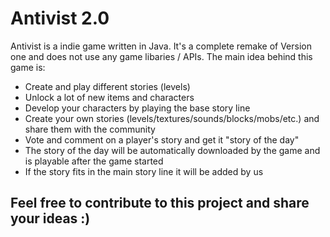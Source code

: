# Antivist 2.0 #
Antivist is a indie game written in Java. It's a complete remake of Version one and does not use any game libaries / APIs.
The main idea behind this game is:
- Create and play different stories (levels)
- Unlock a lot of new items and characters
- Develop your characters by playing the base story line
- Create your own stories (levels/textures/sounds/blocks/mobs/etc.) and share them with the community
- Vote and comment on a player's story and get it "story of the day"
- The story of the day will be automatically downloaded by the game and is playable after the game started
- If the story fits in the main story line it will be added by us

## Feel free to contribute to this project and share your ideas :) ##